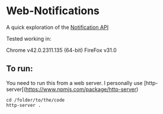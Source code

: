 # Web-Notifications

A quick exploration of the [Notification API](https://notifications.spec.whatwg.org/)

Tested working in:

Chrome v42.0.2311.135 (64-bit)
FireFox v31.0

## To run:

You need to run this from a web server. I personally use [http-server[(https://www.npmjs.com/package/http-server)

```
cd /folder/to/the/code
http-server .
```